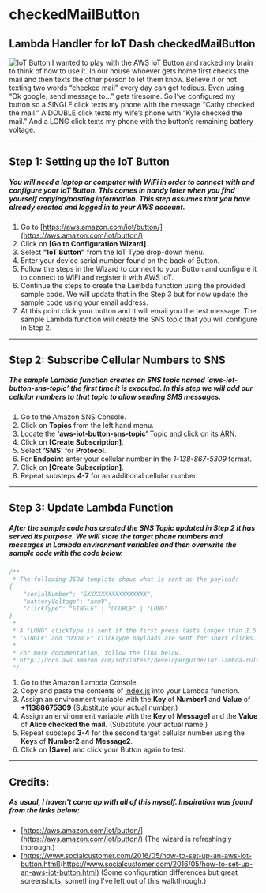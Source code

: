# checkedMailButton
## Lambda Handler for IoT Dash checkedMailButton

![IoT Button](http://iotbutton.kylemunz.com/images/image00.jpg "IoT Button")
I wanted to play with the AWS IoT Button and racked my brain to think of how to use it. In our house whoever gets home first checks the mail and then texts the other person to let them know. Believe it or not texting two words “checked mail” every day can get tedious. Even using “Ok google, send message to…” gets tiresome. So I’ve configured my button so a SINGLE click texts my phone with the message “Cathy checked the mail.” A DOUBLE click texts my wife’s phone with “Kyle checked the mail.” And a LONG click texts my phone with the button’s remaining battery voltage.

___
## Step 1: Setting up the IoT Button
##### You will need a laptop or computer with WiFi in order to connect with and configure your IoT Button. This comes in handy later when you find yourself copying/pasting information. This step assumes that you have already created and logged in to your AWS account.
1. Go to [https://aws.amazon.com/iot/button/](https://aws.amazon.com/iot/button/)
2. Click on **[Go to Configuration Wizard]**.
3. Select **"IoT Button"** from the IoT Type drop-down menu.
4. Enter your device serial number found on the back of Button.
5. Follow the steps in the Wizard to connect to your Button and configure it to connect to WiFi and register it with AWS IoT.
6. Continue the steps to create the Lambda function using the provided sample code. We will update that in the Step 3 but for now update the sample code using your email address.
7. At this point click your button and it will email you the test message. The sample Lambda function will create the SNS topic that you will configure in Step 2.

___
## Step 2: Subscribe Cellular Numbers to SNS
##### The sample Lambda function creates an SNS topic named ‘aws-iot-button-sns-topic’ the first time it is executed. In this step we will add our cellular numbers to that topic to allow sending SMS messages.
1. Go to the Amazon SNS Console.
2. Click on **Topics** from the left hand menu.
3. Locate the **‘aws-iot-button-sns-topic’** Topic and click on its ARN.
4. Click on **[Create Subscription]**.
5. Select **‘SMS’** for **Protocol**.
6. For **Endpoint** enter your cellular number in the *1-138-867-5309* format.
7. Click on **[Create Subscription]**.
8. Repeat substeps **4-7** for an additional cellular number.

___
## Step 3: Update Lambda Function
##### After the sample code has created the SNS Topic updated in Step 2 it has served its purpose. We will store the target phone numbers and messages in Lambda environment variables and then overwrite the sample code with the code below.
```javascript
/**
 * The following JSON template shows what is sent as the payload:
{
    "serialNumber": "GXXXXXXXXXXXXXXXXX",
    "batteryVoltage": "xxmV",
    "clickType": "SINGLE" | "DOUBLE" | "LONG"
}
 *
 * A "LONG" clickType is sent if the first press lasts longer than 1.5 seconds.
 * "SINGLE" and "DOUBLE" clickType payloads are sent for short clicks.
 *
 * For more documentation, follow the link below.
 * http://docs.aws.amazon.com/iot/latest/developerguide/iot-lambda-rule.html
 */
```

1. Go to the Amazon Lambda Console.
2. Copy and paste the contents of [index.js](https://github.com/kyle138/checkedMailButton/blob/master/index.js) into your Lambda function.
3. Assign an environment variable with the **Key** of **Number1** and **Value** of **+11388675309** (Substitute your actual number.)
4. Assign an environment variable with the **Key** of **Message1** and the **Value** of **Alice checked the mail.** (Substitute your actual name.)
5. Repeat substeps **3-4** for the second target cellular number using the **Key**s of **Number2** and **Message2**.
6. Click on **[Save]** and click your Button again to test.

___
## Credits:
##### As usual, I haven't come up with all of this myself. Inspiration was found from the links below:
* [https://aws.amazon.com/iot/button/](https://aws.amazon.com/iot/button/) (The wizard is refreshingly thorough.)
* [https://www.socialcustomer.com/2016/05/how-to-set-up-an-aws-iot-button.html](https://www.socialcustomer.com/2016/05/how-to-set-up-an-aws-iot-button.html) (Some configuration differences but great screenshots, something I've left out of this walkthrough.)
